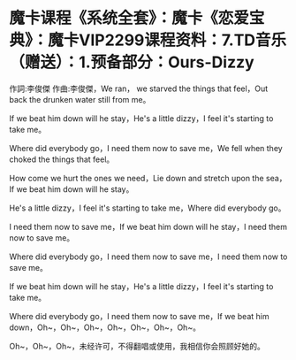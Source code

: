 # 魔卡课程《系统全套》：魔卡《恋爱宝典》：魔卡VIP2299课程资料：7.TD音乐（赠送）：1.预备部分：Ours-Dizzy

作詞:李俊傑 作曲:李俊傑，We ran， we starved the things that feel，Out back the drunken water still from me。

If we beat him down will he stay，He's a little dizzy，I feel it's starting to take me。

Where did everybody go，I need them now to save me，We fell when they choked the things that feel。

How come we hurt the ones we need，Lie down and stretch upon the sea，If we beat him down will he stay。

He's a little dizzy，I feel it's starting to take me，Where did everybody go。

I need them now to save me，If we beat him down will he stay，I need them now to save me。

Where did everybody go，I need them now to save me，I need them now to save me。

If we beat him down will he stay，He's a little dizzy，I feel it's starting to take me。

Where did everybody go，I need them now to save me，If we beat him down，Oh~，Oh~，Oh~，Oh~，Oh~，Oh~，Oh~。

Oh~，Oh~，Oh~，未经许可，不得翻唱或使用，我相信你会照顾好她的。